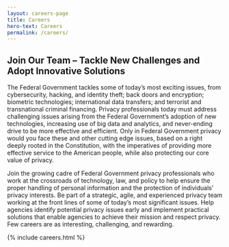 ```yaml
---
layout: careers-page
title: Careers
hero-text: Careers
permalink: /careers/
---
```

## Join Our Team – Tackle New Challenges and Adopt Innovative Solutions

The Federal Government tackles some of today’s most exciting issues, from cybersecurity, hacking, and identity theft; back doors and encryption; biometric technologies; international data transfers; and terrorist and transnational criminal financing.  Privacy professionals today must address challenging issues arising from the Federal Government’s adoption of new technologies, increasing use of big data and analytics, and never-ending drive to be more effective and efficient. Only in Federal Government privacy would you face these and other cutting edge issues, based on a right deeply rooted in the Constitution, with the imperatives of providing more effective service to the American people, while also protecting our core value of privacy.

Join the growing cadre of Federal Government privacy professionals who work at the crossroads of technology, law, and policy to help ensure the proper handling of personal information and the protection of individuals’ privacy interests.  Be part of a strategic, agile, and experienced privacy team working at the front lines of some of today’s most significant issues.  Help agencies identify potential privacy issues early and implement practical solutions that enable agencies to achieve their mission and respect privacy.  Few careers are as interesting, challenging, and rewarding.


{% include careers.html %}
